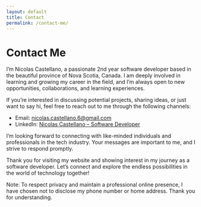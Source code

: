 ```yaml
---
layout: default
title: Contact
permalink: /contact-me/
---
```


# Contact Me

I’m Nicolas Castellano, a passionate 2nd year software developer based in the beautiful province of Nova Scotia, Canada. I am deeply involved in learning and growing my career in the field, and I’m always open to new opportunities, collaborations, and learning experiences.

If you’re interested in discussing potential projects, sharing ideas, or just want to say hi, feel free to reach out to me through the following channels:

- Email: [nicolas.castellano.6@gmail.com](mailto:nicolas.castellano.6@gmail.com)
- LinkedIn: [Nicolas Castellano – Software Developer](https://www.linkedin.com/in/nicolas-castellano-dev/)

I’m looking forward to connecting with like-minded individuals and professionals in the tech industry. Your messages are important to me, and I strive to respond promptly.

Thank you for visiting my website and showing interest in my journey as a software developer. Let’s connect and explore the endless possibilities in the world of technology together!

Note: To respect privacy and maintain a professional online presence, I have chosen not to disclose my phone number or home address. Thank you for understanding.